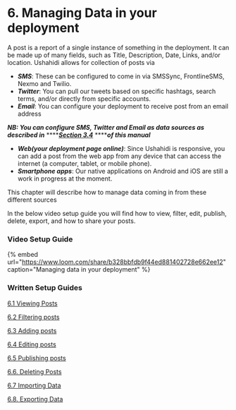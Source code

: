 # 6. Managing Data in your deployment

A post is a report of a single instance of something in the deployment. It can be made up of many fields, such as Title, Description, Date, Links, and/or location. Ushahidi allows for collection of posts via

* _**SMS**_: These can be configured to come in via SMSSync, FrontlineSMS, Nexmo and Twilio.
* _**Twitter**_: You can pull our tweets based on specific hashtags, search terms, and/or directly from specific accounts.
* _**Email**_: You can configure your deployment to receive post from an email address

_**NB: You can configure SMS, Twitter and Email as data sources as described in**_ ****[_**Section 3.4**_](../3.-configuring-your-deployment/3.4-data-sources.md) ****_**of this manual**_

* _**Web\(your deployment page online\)**_: Since Ushahidi is responsive, you can add a post from the web app from any device that can access the internet \(a computer, tablet, or mobile phone\).
* _**Smartphone apps**_: Our native applications on Android and iOS are still a work in progress at the moment.

This chapter will describe how to manage data coming in from these different sources

In the below video setup guide you will find how to view, filter, edit, publish, delete, export, and how to share your posts.

### Video Setup Guide

{% embed url="https://www.loom.com/share/b328bbfdb9f44ed881402728e662ee12" caption="Managing data in your deployment" %}

### Written Setup Guides

[6.1 Viewing Posts](6.1-viewing-posts.md)

[6.2 Filtering posts](6.2-filtering-posts.md)

[6.3 Adding posts](6.3-adding-posts.md)

[6.4 Editing posts](6.4-editing-posts.md)

[6.5 Publishing posts](6.5-publishing-posts.md)

[6.6. Deleting Posts](6.6-deleting-posts.md)

[6.7 Importing Data](6.7-importing-data.md)

[6.8. Exporting Data](6.8-exporting-data/)

